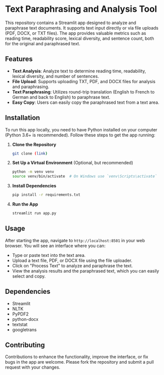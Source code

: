 
# Text Paraphrasing and Analysis Tool

This repository contains a Streamlit app designed to analyze and paraphrase text documents. It supports text input directly or via file uploads (PDF, DOCX, or TXT files). The app provides valuable metrics such as reading time, readability score, lexical diversity, and sentence count, both for the original and paraphrased text.

## Features

- **Text Analysis**: Analyze text to determine reading time, readability, lexical diversity, and number of sentences.
- **File Upload**: Supports uploading TXT, PDF, and DOCX files for analysis and paraphrasing.
- **Text Paraphrasing**: Utilizes round-trip translation (English to French to German and back to English) to paraphrase text.
- **Easy Copy**: Users can easily copy the paraphrased text from a text area.

## Installation

To run this app locally, you need to have Python installed on your computer (Python 3.6+ is recommended). Follow these steps to get the app running:

1. **Clone the Repository**

   ```bash
   git clone (link)
   ```

2. **Set Up a Virtual Environment** (Optional, but recommended)

   ```bash
   python -m venv venv
   source venv/bin/activate  # On Windows use `venv\Scripts\activate`
   ```

3. **Install Dependencies**

   ```bash
   pip install -r requirements.txt
   ```

4. **Run the App**

   ```bash
   streamlit run app.py
   ```

## Usage

After starting the app, navigate to `http://localhost:8501` in your web browser. You will see an interface where you can:

- Type or paste text into the text area.
- Upload a text file, PDF, or DOCX file using the file uploader.
- Click on "Process Text" to analyze and paraphrase the text.
- View the analysis results and the paraphrased text, which you can easily select and copy.

## Dependencies

- Streamlit
- NLTK
- PyPDF2
- python-docx
- textstat
- googletrans

## Contributing

Contributions to enhance the functionality, improve the interface, or fix bugs in the app are welcome. Please fork the repository and submit a pull request with your changes.
